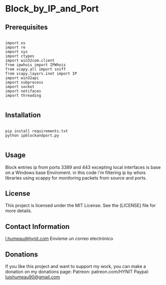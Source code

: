 # Block_by_IP_and_Port

## Prerequisites 

<code>
import os
import re
import sys
import ctypes
import win32com.client
from ipwhois import IPWhois
from scapy.all import sniff
from scapy.layers.inet import IP
import win32api 
import subprocess
import socket
import netifaces
import threading

</code>

## Installation
<code>
pip install requirements.txt
python ipblockandport.py

</code>

## Usage

Block entries ip from ports 3389 and 443 excepting local interfaces is base on a Windows base Enviroment.
in this code i'm filtering ip by whois libraries using scappy for monitoring packets from source and ports.



## License

This project is licensed under the MIT License. See the [LICENSE] file for more details.

## Contact Information

<a href="mailto:l.humeau@hynit.com">l.humeau@hynit.com Envíeme un correo electrónico</a>


## Donations

If you like this project and want to support my work, you can make a donation on my donations page: 
Patreon:
patreon.com/HYNIT
Paypal:
luishumeau90@gmail.com


